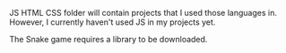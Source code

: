 JS HTML CSS folder will contain projects that I used those languages in. However, I currently haven't used JS in my projects yet. 

The Snake game requires a library to be downloaded.
